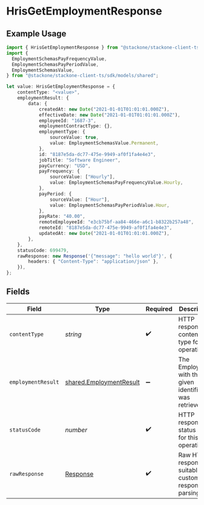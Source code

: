 # HrisGetEmploymentResponse

## Example Usage

```typescript
import { HrisGetEmploymentResponse } from "@stackone/stackone-client-ts/sdk/models/operations";
import {
  EmploymentSchemasPayFrequencyValue,
  EmploymentSchemasPayPeriodValue,
  EmploymentSchemasValue,
} from "@stackone/stackone-client-ts/sdk/models/shared";

let value: HrisGetEmploymentResponse = {
    contentType: "<value>",
    employmentResult: {
        data: {
            createdAt: new Date("2021-01-01T01:01:01.000Z"),
            effectiveDate: new Date("2021-01-01T01:01:01.000Z"),
            employeeId: "1687-3",
            employmentContractType: {},
            employmentType: {
                sourceValue: true,
                value: EmploymentSchemasValue.Permanent,
            },
            id: "8187e5da-dc77-475e-9949-af0f1fa4e4e3",
            jobTitle: "Software Engineer",
            payCurrency: "USD",
            payFrequency: {
                sourceValue: ["Hourly"],
                value: EmploymentSchemasPayFrequencyValue.Hourly,
            },
            payPeriod: {
                sourceValue: ["Hour"],
                value: EmploymentSchemasPayPeriodValue.Hour,
            },
            payRate: "40.00",
            remoteEmployeeId: "e3cb75bf-aa84-466e-a6c1-b8322b257a48",
            remoteId: "8187e5da-dc77-475e-9949-af0f1fa4e4e3",
            updatedAt: new Date("2021-01-01T01:01:01.000Z"),
        },
    },
    statusCode: 699479,
    rawResponse: new Response('{"message": "hello world"}', {
        headers: { "Content-Type": "application/json" },
    }),
};
```

## Fields

| Field                                                                     | Type                                                                      | Required                                                                  | Description                                                               |
| ------------------------------------------------------------------------- | ------------------------------------------------------------------------- | ------------------------------------------------------------------------- | ------------------------------------------------------------------------- |
| `contentType`                                                             | *string*                                                                  | :heavy_check_mark:                                                        | HTTP response content type for this operation                             |
| `employmentResult`                                                        | [shared.EmploymentResult](../../../sdk/models/shared/employmentresult.md) | :heavy_minus_sign:                                                        | The Employment with the given identifier was retrieved.                   |
| `statusCode`                                                              | *number*                                                                  | :heavy_check_mark:                                                        | HTTP response status code for this operation                              |
| `rawResponse`                                                             | [Response](https://developer.mozilla.org/en-US/docs/Web/API/Response)     | :heavy_check_mark:                                                        | Raw HTTP response; suitable for custom response parsing                   |